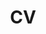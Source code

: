 ---
layout: cv
permalink: /cv/
title: CV
nav: true
nav_order: 5
cv_pdf: JulieKalliniCV.pdf
description: "Last updated July 23, 2022. For a list of my publications, see the <a href='/publications/'>Publications</a> tab."
---